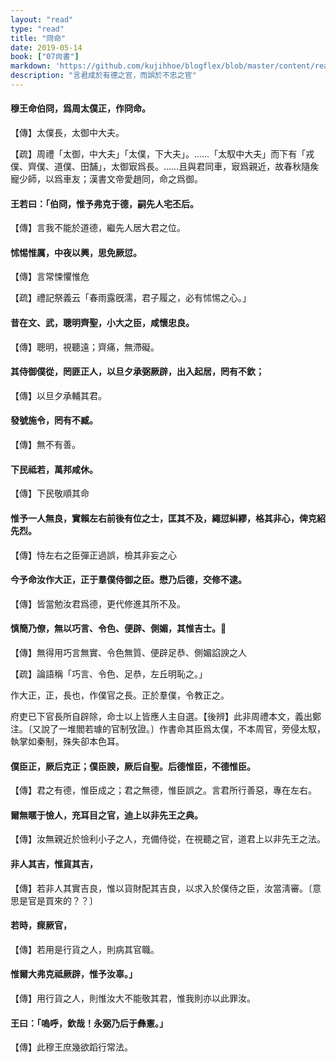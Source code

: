 ```yaml
---
layout: "read"
type: "read"
title: "冏命"
date: 2019-05-14
book: ["07尙書"]
markdown: 'https://github.com/kujihhoe/blogflex/blob/master/content/read/07-尙書/054-冏命.md'
description: "言君成於有德之官，而誤於不忠之官"
---
```


#### 穆王命伯冏，爲周太僕正，作<v>冏命</v>。

【傳】太僕長，太御中大夫。

【疏】<v>周禮</v>「太御，中大夫」「太僕，下大夫」。……「太馭中大夫」而下有「戎僕、齊僕、道僕、田舗」，太御㝡爲長。……且與君同車，㝡爲親近，故<v>春秋</v>隨矦寵少師，以爲車友；<v>漢書</v>文帝愛趙同，命之爲御。

#### 王若曰：「伯冏，惟予弗克于德，嗣先人宅丕后。

【傳】言我不能於道德，繼先人居大君之位。

#### 怵惕惟厲，中夜以興，思免厥愆。

【傳】言常悚懼惟危

【疏】<v>禮記</v><v>祭義</v>云「春雨露旣濡，君子履之，必有怵惕之心。」

#### 昔在文、武，聰明齊聖，小大之臣，咸懷忠良。

【傳】聰明，視聽遠；齊痛，無滯礙。

#### 其侍御僕從，罔匪正人，以旦夕承弼厥辟，出入起居，罔有不欽；

【傳】以旦夕承輔其君。

#### 發號施令，罔有不臧。

【傳】無不有善。

#### 下民祗若，萬邦咸休。

【傳】下民敬順其命

#### 惟予一人無良，實賴左右前後有位之士，匡其不及，繩愆糾繆，格其非心，俾克紹先烈。

【傳】恃左右之臣彈正過誤，檢其非妄之心

#### 今予命汝作大正，正于羣僕侍御之臣。懋乃后德，交修不逮。

【傳】皆當勉汝君爲德，更代修進其所不及。

#### 慎簡乃僚，無以巧言、令色、便辟、側媚，其惟吉士。

【傳】無得用巧言無實、令色無質、便辟足恭、側媚諂諛之人

【疏】<v>論語</v>稱「巧言、令色、足恭，左丘明恥之。」

作大正，正，長也，作僕官之長。正於羣僕，令教正之。

府吏已下官長所自辟除，命士以上皆應人主自選。【後辨】此非<v>周禮</v>本文，義出鄭注。〔又說了一堆閻若璩的官制攷證。〕作書命其臣爲太僕，不本<v>周官</v>，旁侵太馭，執掌如秦制，殊失卻本色耳。

#### 僕臣正，厥后克正；僕臣諛，厥后自聖。后德惟臣，不德惟臣。

【傳】君之有德，惟臣成之；君之無德，惟臣誤之。言君所行善惡，專在左右。

#### 爾無暱于憸人，充耳目之官，迪上以非先王之典。

【傳】汝無親近於憸利小子之人，充備侍從，在視聽之官，道君上以非先王之法。

#### 非人其吉，惟貨其吉，

【傳】若非人其實吉良，惟以貨財配其吉良，以求入於僕侍之臣，汝當淸審。〔意思是官是買來的？？〕

#### 若時，瘝厥官，

【傳】若用是行貨之人，則病其官職。

#### 惟爾大弗克祗厥辟，惟予汝辜。」

【傳】用行貨之人，則惟汝大不能敬其君，惟我則亦以此罪汝。

#### 王曰：「嗚呼，欽哉！永弼乃后于彝憲。」

【傳】此穆王庶幾欲蹈行常法。
